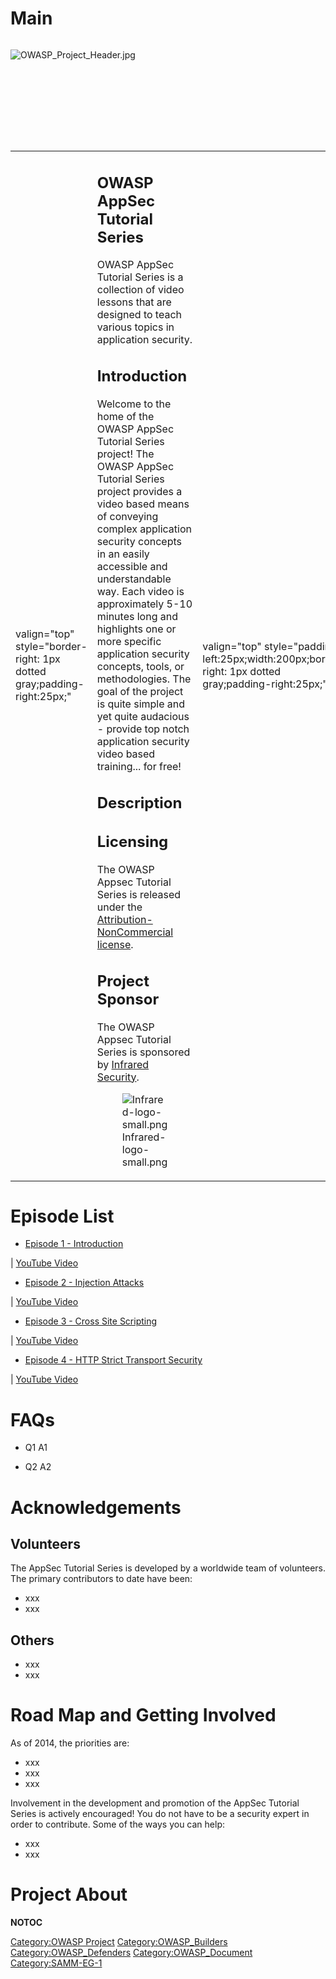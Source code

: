 # Main

<div style="width:100%;height:160px;border:0,margin:0;overflow: hidden;">

![OWASP_Project_Header.jpg](OWASP_Project_Header.jpg
"OWASP_Project_Header.jpg")

</div>

<table>
<tbody>
<tr class="odd">
<td><p>valign="top" style="border-right: 1px dotted gray;padding-right:25px;"</p></td>
<td><h2 id="owasp_appsec_tutorial_series">OWASP AppSec Tutorial Series</h2>
<p>OWASP AppSec Tutorial Series is a collection of video lessons that are designed to teach various topics in application security.</p>
<h2 id="introduction">Introduction</h2>
<p>Welcome to the home of the OWASP AppSec Tutorial Series project! The OWASP AppSec Tutorial Series project provides a video based means of conveying complex application security concepts in an easily accessible and understandable way. Each video is approximately 5-10 minutes long and highlights one or more specific application security concepts, tools, or methodologies. The goal of the project is quite simple and yet quite audacious - provide top notch application security video based training... for free!</p>
<h2 id="description">Description</h2>
<h2 id="licensing">Licensing</h2>
<p>The OWASP Appsec Tutorial Series is released under the <a href="http://creativecommons.org/licenses/by-nc/3.0/">Attribution-NonCommercial license</a>.</p>
<h2 id="project_sponsor">Project Sponsor</h2>
<p>The OWASP Appsec Tutorial Series is sponsored by <a href="http://www.infraredsecurity.com">Infrared Security</a>.</p>
<figure>
<img src="Infrared-logo-small.png" title="Infrared-logo-small.png" alt="Infrared-logo-small.png" /><figcaption>Infrared-logo-small.png</figcaption>
</figure></td>
<td><p>valign="top" style="padding-left:25px;width:200px;border-right: 1px dotted gray;padding-right:25px;"</p></td>
<td><h2 id="what_is_appsec_tutorial_series">What is AppSec Tutorial Series?</h2>
<p>While there are a significant number of objectives we hope to achieve, the OWASP AppSec Tutorial Series is focused on the following goals:</p>
<ul>
<li>Create top notch application security video based training materials</li>
<li>Convey complex application security topics in a fun and informative way</li>
<li>MAKE APPSEC MORE VISIBLE!</li>
</ul>
<h2 id="project_leader">Project Leader</h2>
<p><a href="mailto:jerry.hoff@owasp.org">Jerry Hoff</a></p>
<h2 id="related_projects">Related Projects</h2>
<h2 id="ohloh">Ohloh</h2></td>
<td><p>valign="top" style="padding-left:25px;width:200px;"</p></td>
<td><h2 id="episodes">Episodes</h2>
<p><a href="https://www.youtube.com/channel/UC5xIEA6L0C2IG3iWgs8M2cA">YouTube Channel</a></p>
<h2 id="email_list">Email List</h2>
<h2 id="news_and_events">News and Events</h2>
<h2 id="in_print">In Print</h2>
<h2 id="classifications">Classifications</h2>
<table>
<tbody>
<tr class="odd">
<td><p>align="center" valign="top" width="50%" rowspan="2"</p></td>
<td><figure>
<img src="Midlevel_projects.png" title="Midlevel_projects.png" alt="Midlevel_projects.png" width="100" /><figcaption>Midlevel_projects.png</figcaption>
</figure></td>
<td><p>align="center" valign="top" width="50%"</p></td>
<td><figure>
<img src="Owasp-builders-small.png" title="Owasp-builders-small.png" alt="Owasp-builders-small.png" /><figcaption>Owasp-builders-small.png</figcaption>
</figure></td>
</tr>
<tr class="even">
<td><p>align="center" valign="top" width="50%"</p></td>
<td><figure>
<img src="Owasp-defenders-small.png" title="Owasp-defenders-small.png" alt="Owasp-defenders-small.png" /><figcaption>Owasp-defenders-small.png</figcaption>
</figure></td>
<td></td>
<td></td>
</tr>
<tr class="odd">
<td><p>colspan="2" align="center"</p></td>
<td><figure>
<img src="Cc-button-y-sa-small.png" title="Cc-button-y-sa-small.png" alt="Cc-button-y-sa-small.png" /><figcaption>Cc-button-y-sa-small.png</figcaption>
</figure></td>
<td></td>
<td></td>
</tr>
<tr class="even">
<td><p>colspan="2" align="center"</p></td>
<td><figure>
<img src="Project_Type_Files_CODE.jpg" title="Project_Type_Files_CODE.jpg" alt="Project_Type_Files_CODE.jpg" /><figcaption>Project_Type_Files_CODE.jpg</figcaption>
</figure></td>
<td></td>
<td></td>
</tr>
</tbody>
</table></td>
</tr>
</tbody>
</table>

# Episode List

  - [Episode 1 -
    Introduction](http://www.youtube.com/watch?v=CDbWvEwBBxo)

| [YouTube Video](https://www.youtube.com/watch?v=CDbWvEwBBxo)

  - [Episode 2 - Injection
    Attacks](http://www.youtube.com/watch?v=pypTYPaU7mM)

| [YouTube Video](https://www.youtube.com/watch?v=pypTYPaU7mM)

  - [Episode 3 - Cross Site
    Scripting](http://www.youtube.com/watch?v=_Z9RQSnf8-g)

| [YouTube Video](https://www.youtube.com/watch?v=_Z9RQSnf8-g)

  - [Episode 4 - HTTP Strict Transport
    Security](http://www.youtube.com/watch?v=zEV3HOuM_Vw)

| [YouTube Video](https://www.youtube.com/watch?v=zEV3HOuM_Vw)

# FAQs

  - Q1
    A1

<!-- end list -->

  - Q2
    A2

# Acknowledgements

## Volunteers

The AppSec Tutorial Series is developed by a worldwide team of
volunteers. The primary contributors to date have been:

  - xxx
  - xxx

## Others

  - xxx
  - xxx

# Road Map and Getting Involved

As of 2014, the priorities are:

  - xxx
  - xxx
  - xxx

Involvement in the development and promotion of the AppSec Tutorial
Series is actively encouraged\! You do not have to be a security expert
in order to contribute. Some of the ways you can help:

  - xxx
  - xxx

# Project About

__NOTOC__ <headertabs />

[Category:OWASP Project](Category:OWASP_Project "wikilink")
[Category:OWASP_Builders](Category:OWASP_Builders "wikilink")
[Category:OWASP_Defenders](Category:OWASP_Defenders "wikilink")
[Category:OWASP_Document](Category:OWASP_Document "wikilink")
[Category:SAMM-EG-1](Category:SAMM-EG-1 "wikilink")